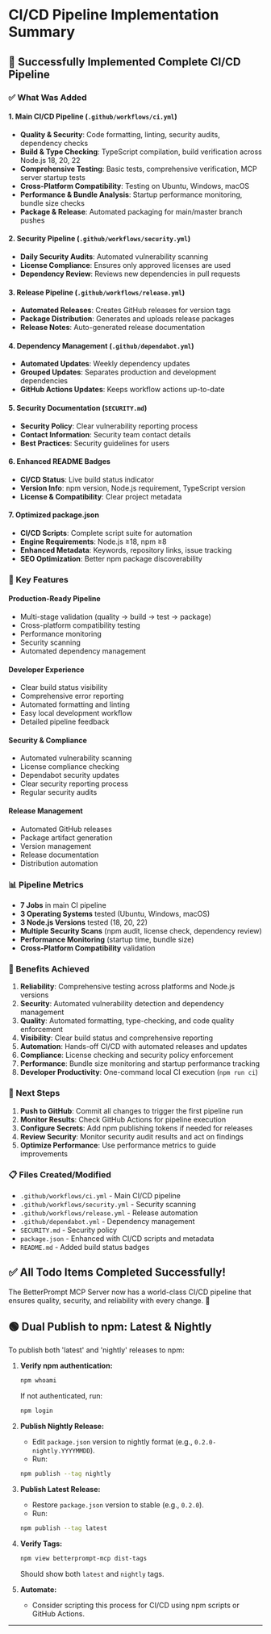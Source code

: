 # CI/CD Pipeline Implementation Summary

## 🎉 Successfully Implemented Complete CI/CD Pipeline

### ✅ What Was Added

#### 1. **Main CI/CD Pipeline** (`.github/workflows/ci.yml`)

- **Quality & Security**: Code formatting, linting, security audits, dependency checks
- **Build & Type Checking**: TypeScript compilation, build verification across Node.js 18, 20, 22
- **Comprehensive Testing**: Basic tests, comprehensive verification, MCP server startup tests
- **Cross-Platform Compatibility**: Testing on Ubuntu, Windows, macOS
- **Performance & Bundle Analysis**: Startup performance monitoring, bundle size checks
- **Package & Release**: Automated packaging for main/master branch pushes

#### 2. **Security Pipeline** (`.github/workflows/security.yml`)

- **Daily Security Audits**: Automated vulnerability scanning
- **License Compliance**: Ensures only approved licenses are used
- **Dependency Review**: Reviews new dependencies in pull requests

#### 3. **Release Pipeline** (`.github/workflows/release.yml`)

- **Automated Releases**: Creates GitHub releases for version tags
- **Package Distribution**: Generates and uploads release packages
- **Release Notes**: Auto-generated release documentation

#### 4. **Dependency Management** (`.github/dependabot.yml`)

- **Automated Updates**: Weekly dependency updates
- **Grouped Updates**: Separates production and development dependencies
- **GitHub Actions Updates**: Keeps workflow actions up-to-date

#### 5. **Security Documentation** (`SECURITY.md`)

- **Security Policy**: Clear vulnerability reporting process
- **Contact Information**: Security team contact details
- **Best Practices**: Security guidelines for users

#### 6. **Enhanced README Badges**

- **CI/CD Status**: Live build status indicator
- **Version Info**: npm version, Node.js requirement, TypeScript version
- **License & Compatibility**: Clear project metadata

#### 7. **Optimized package.json**

- **CI/CD Scripts**: Complete script suite for automation
- **Engine Requirements**: Node.js ≥18, npm ≥8
- **Enhanced Metadata**: Keywords, repository links, issue tracking
- **SEO Optimization**: Better npm package discoverability

### 🚀 Key Features

#### **Production-Ready Pipeline**

- Multi-stage validation (quality → build → test → package)
- Cross-platform compatibility testing
- Performance monitoring
- Security scanning
- Automated dependency management

#### **Developer Experience**

- Clear build status visibility
- Comprehensive error reporting
- Automated formatting and linting
- Easy local development workflow
- Detailed pipeline feedback

#### **Security & Compliance**

- Automated vulnerability scanning
- License compliance checking
- Dependabot security updates
- Clear security reporting process
- Regular security audits

#### **Release Management**

- Automated GitHub releases
- Package artifact generation
- Version management
- Release documentation
- Distribution automation

### 📊 Pipeline Metrics

- **7 Jobs** in main CI pipeline
- **3 Operating Systems** tested (Ubuntu, Windows, macOS)
- **3 Node.js Versions** tested (18, 20, 22)
- **Multiple Security Scans** (npm audit, license check, dependency review)
- **Performance Monitoring** (startup time, bundle size)
- **Cross-Platform Compatibility** validation

### 🎯 Benefits Achieved

1. **Reliability**: Comprehensive testing across platforms and Node.js versions
2. **Security**: Automated vulnerability detection and dependency management
3. **Quality**: Automated formatting, type-checking, and code quality enforcement
4. **Visibility**: Clear build status and comprehensive reporting
5. **Automation**: Hands-off CI/CD with automated releases and updates
6. **Compliance**: License checking and security policy enforcement
7. **Performance**: Bundle size monitoring and startup performance tracking
8. **Developer Productivity**: One-command local CI execution (`npm run ci`)

### 🔄 Next Steps

1. **Push to GitHub**: Commit all changes to trigger the first pipeline run
2. **Monitor Results**: Check GitHub Actions for pipeline execution
3. **Configure Secrets**: Add npm publishing tokens if needed for releases
4. **Review Security**: Monitor security audit results and act on findings
5. **Optimize Performance**: Use performance metrics to guide improvements

### 📋 Files Created/Modified

- `.github/workflows/ci.yml` - Main CI/CD pipeline
- `.github/workflows/security.yml` - Security scanning
- `.github/workflows/release.yml` - Release automation
- `.github/dependabot.yml` - Dependency management
- `SECURITY.md` - Security policy
- `package.json` - Enhanced with CI/CD scripts and metadata
- `README.md` - Added build status badges

## ✅ All Todo Items Completed Successfully!

The BetterPrompt MCP Server now has a world-class CI/CD pipeline that ensures quality, security, and reliability with every change. 🎉

## 🟢 Dual Publish to npm: Latest & Nightly

To publish both 'latest' and 'nightly' releases to npm:

1. **Verify npm authentication:**

   ```sh
   npm whoami
   ```

   If not authenticated, run:

   ```sh
   npm login
   ```

2. **Publish Nightly Release:**
   - Edit `package.json` version to nightly format (e.g., `0.2.0-nightly.YYYYMMDD`).
   - Run:

   ```sh
   npm publish --tag nightly
   ```

3. **Publish Latest Release:**
   - Restore `package.json` version to stable (e.g., `0.2.0`).
   - Run:

   ```sh
   npm publish --tag latest
   ```

4. **Verify Tags:**

   ```sh
   npm view betterprompt-mcp dist-tags
   ```

   Should show both `latest` and `nightly` tags.

5. **Automate:**
   - Consider scripting this process for CI/CD using npm scripts or GitHub Actions.

---
